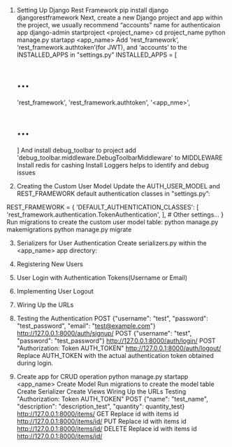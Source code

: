 1. Setting Up Django Rest Framework
     pip install django djangorestframework
   Next, create a new Django project and app within the project, we usually recommend “accounts” name for authenticaion app
    django-admin startproject <project_name>
    cd project_name
    python manage.py startapp <app_name>
   Add ‘rest_framework’, ‘rest_framework.authtoken’(for JWT), and ‘accounts’ to the INSTALLED_APPS in "settings.py”
    INSTALLED_APPS = [
    # ...
    'rest_framework',
    'rest_framework.authtoken',
    '<app_nme>',
    # ... 
    ]
   And install debug_toolbar to project
   add 'debug_toolbar.middleware.DebugToolbarMiddleware' to MIDDLEWARE 
   Install redis for cashing
   Install Loggers helps to identify and debug issues 

2.  Creating the Custom User Model
    Update the AUTH_USER_MODEL and REST_FRAMEWORK default authentication classes in "settings.py”:

REST_FRAMEWORK = {
    'DEFAULT_AUTHENTICATION_CLASSES': [
        'rest_framework.authentication.TokenAuthentication',
    ],
    # Other settings...
    }
    Run migrations to create the custom user model table:
    python manage.py makemigrations
    python manage.py migrate

3. Serializers for User Authentication
    Create serializers.py within the <app_name> app directory:

4. Registering New Users

5. User Login with Authentication Tokens(Username or Email)

6. Implementing User Logout

7. Wiring Up the URLs

8. Testing the Authentication
    POST {"username": "test", "password": "test_password", "email": "test@example.com"} http://127.0.0.1:8000/auth/signup/ 
    POST {"username": "test", "password": "test_password"} http://127.0.0.1:8000/auth/login/
    POST "Authorization: Token AUTH_TOKEN" http://127.0.0.1:8000/auth/logout/
          Replace AUTH_TOKEN with the actual authentication token obtained during login.

9. Create app for CRUD operation 
   python manage.py startapp <app_name>
   Create Model 
   Run migrations to create the model table
   Create Serializer 
   Create Views 
   Wiring Up the URLs
   Testing
   "Authorization: Token AUTH_TOKEN" 
    POST {"name": "test_name", "description": "description_test", "quantity": quantity_test} http://127.0.0.1:8000/items/ 
    GET Replace id with items id http://127.0.0.1:8000/items/id/
    PUT Replace id with items id http://127.0.0.1:8000/items/id/
    DELETE Replace id with items id http://127.0.0.1:8000/items/id/


